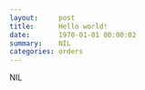 ```yaml
---
layout:     post
title:      Hello world!
date:       1970-01-01 00:00:02
summary:    NIL
categories: orders
---
```

NIL
